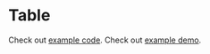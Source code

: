 # Table

Check out [example code](../examples/table/table.html).
Check out [example demo](https://htmlpreview.github.io/?https://github.com/wymarzonylogin/vanilla-shice/blob/main/examples/table/table.html).